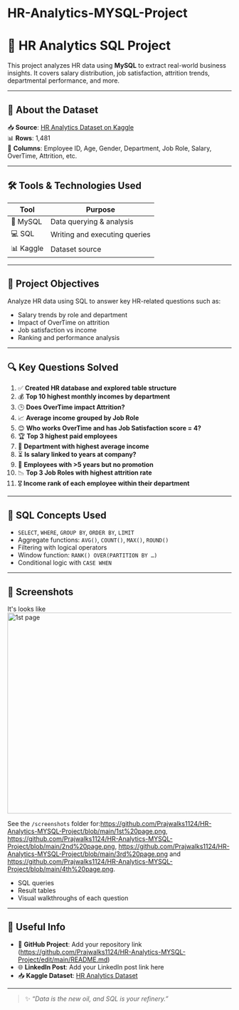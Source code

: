 # HR-Analytics-MYSQL-Project
# 💼 HR Analytics SQL Project

This project analyzes HR data using **MySQL** to extract real-world business insights. It covers salary distribution, job satisfaction, attrition trends, departmental performance, and more.

---

## 📌 About the Dataset

📥 **Source**: [HR Analytics Dataset on Kaggle](https://www.kaggle.com/datasets/anshika2301/hr-analytics-dataset?select=HR_Analytics.csv)  
📊 **Rows**: 1,481  
🧾 **Columns**: Employee ID, Age, Gender, Department, Job Role, Salary, OverTime, Attrition, etc.

---

## 🛠️ Tools & Technologies Used

| Tool         | Purpose                    |
|--------------|----------------------------|
| 🐬 MySQL      | Data querying & analysis    |
| 💻 SQL        | Writing and executing queries |
| 📊 Kaggle     | Dataset source              |

---

## 🎯 Project Objectives

Analyze HR data using SQL to answer key HR-related questions such as:
- Salary trends by role and department
- Impact of OverTime on attrition
- Job satisfaction vs income
- Ranking and performance analysis

---

## 🔍 Key Questions Solved

1. ✅ **Created HR database and explored table structure**
2. 💰 **Top 10 highest monthly incomes by department**
3. 🕒 **Does OverTime impact Attrition?**
4. 📈 **Average income grouped by Job Role**
5. 😊 **Who works OverTime and has Job Satisfaction score = 4?**
6. 🏆 **Top 3 highest paid employees**
7. 🏢 **Department with highest average income**
8. ⏳ **Is salary linked to years at company?**
9. 🚫 **Employees with >5 years but no promotion**
10. 📉 **Top 3 Job Roles with highest attrition rate**
11. 🎖️ **Income rank of each employee within their department**

---

## 🧠 SQL Concepts Used

- `SELECT`, `WHERE`, `GROUP BY`, `ORDER BY`, `LIMIT`
- Aggregate functions: `AVG()`, `COUNT()`, `MAX()`, `ROUND()`
- Filtering with logical operators
- Window function: `RANK() OVER(PARTITION BY …)`
- Conditional logic with `CASE WHEN`

---

## 📸 Screenshots

It's looks like <img width="1089" height="451" alt="1st page" src="https://github.com/user-attachments/assets/3a9d04a6-f25e-4ad2-82fc-6f03c60b3bbd" />

See the `/screenshots` folder for:https://github.com/Prajwalks1124/HR-Analytics-MYSQL-Project/blob/main/1st%20page.png, https://github.com/Prajwalks1124/HR-Analytics-MYSQL-Project/blob/main/2nd%20page.png,
https://github.com/Prajwalks1124/HR-Analytics-MYSQL-Project/blob/main/3rd%20page.png and https://github.com/Prajwalks1124/HR-Analytics-MYSQL-Project/blob/main/4th%20page.png.
- SQL queries
- Result tables
- Visual walkthroughs of each question

---

## 🔗 Useful Info

- 📂 **GitHub Project**: Add your repository link (https://github.com/Prajwalks1124/HR-Analytics-MYSQL-Project/edit/main/README.md)
- 🌐 **LinkedIn Post**: Add your LinkedIn post link here 
- 📥 **Kaggle Dataset**: [HR Analytics Dataset](https://www.kaggle.com/datasets/anshika2301/hr-analytics-dataset?select=HR_Analytics.csv)

---

> ✨ _“Data is the new oil, and SQL is your refinery.”_
